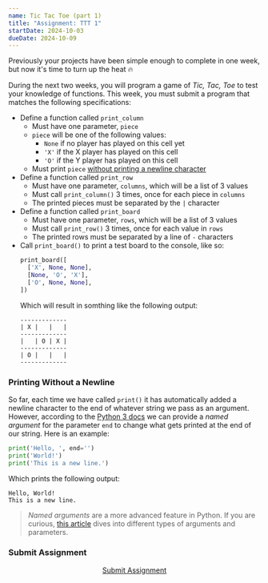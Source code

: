 ```yaml
---
name: Tic Tac Toe (part 1)
title: "Assignment: TTT 1"
startDate: 2024-10-03
dueDate: 2024-10-09
---
```


Previously your projects have been simple enough to complete in one week, but now it's time to turn up the heat 🔥

During the next two weeks, you will program a game of _Tic, Tac, Toe_ to test your knowledge of functions. This week, you must submit a program that matches the following specifications:

- Define a function called `print_column`
  - Must have one parameter, `piece`
  - `piece` will be one of the following values:
    - `None` if no player has played on this cell yet
    - `'X'` if the X player has played on this cell
    - `'O'` if the Y player has played on this cell
  - Must print `piece` [without printing a newline character](#printing-without-a-newline)
- Define a function called `print_row`
  - Must have one parameter, `columns`, which will be a list of 3 values
  - Must call `print_column()` 3 times, once for each piece in `columns`
  - The printed pieces must be separated by the `|` character
- Define a function called `print_board`
  - Must have one parameter, `rows`, which will be a list of 3 values
  - Must call `print_row()` 3 times, once for each value in `rows`
  - The printed rows must be separated by a line of `-` characters
- Call `print_board()` to print a test board to the console, like so:
  ```py
  print_board([
    ['X', None, None],
    [None, 'O', 'X'],
    ['O', None, None],
  ])
  ```
  Which will result in somthing like the following output:
  ```
  -------------
  | X |   |   |
  -------------
  |   | O | X |
  -------------
  | O |   |   |
  -------------
  ```

### Printing Without a Newline

So far, each time we have called `print()` it has automatically added a newline character to the end of whatever string we pass as an argument. However, according to the [Python 3 docs](https://docs.python.org/3/library/functions.html#print) we can provide a _named argument_ for the parameter `end` to change what gets printed at the end of our string. Here is an example:

```py
print('Hello, ', end='')
print('World!')
print('This is a new line.')
```

Which prints the following output:

```
Hello, World!
This is a new line.
```

> _Named arguments_ are a more advanced feature in Python. If you are curious, [this article](https://pythonsimplified.com/python-parameters-and-arguments-demystified/) dives into different types of arguments and parameters.

### Submit Assignment

<p style="text-align:center"><a href="https://docs.google.com/forms/d/e/1FAIpQLSfwGIIqC4l_fX_AxlaJ007Tjbg11nTtZjU50rW7UY1nz-u3rw/viewform?usp=sf_link" target="_blank" class="button">Submit Assignment</a></p>